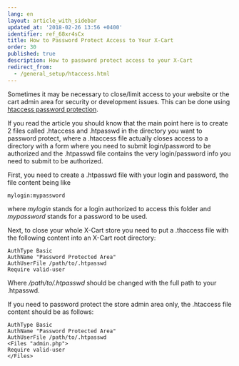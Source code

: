 ```yaml
---
lang: en
layout: article_with_sidebar
updated_at: '2018-02-26 13:56 +0400'
identifier: ref_68xr4sCx
title: How to Password Protect Access to Your X-Cart
order: 30
published: true
description: How to password protect access to your X-Cart
redirect_from:
  - /general_setup/htaccess.html
---
```

Sometimes it may be necessary to close/limit access to your website or the cart admin area for security or development issues. This can be done using [htaccess password protection](http://www.htaccesstools.com/articles/password-protection/).

If you read the article you should know that the main point here is to create 2 files called .htaccess and .htpasswd in the directory you want to password protect, where a .htaccess file actually closes access to a directory with a form where you need to submit login/password to be authorized and the .htpasswd file contains the very login/password info you need to submit to be authorized.  

First, you need to create a .htpasswd file with your login and password, the file content being like 

```
mylogin:mypassword
```

where _mylogin_ stands for a login authorized to access this folder and _mypassword_ stands for a password to be used.

Next, to close your whole X-Cart store you need to put a .thaccess file with the following content into an X-Cart root directory:

```
AuthType Basic
AuthName "Password Protected Area"
AuthUserFile /path/to/.htpasswd
Require valid-user
```

Where _/path/to/.htpasswd_ should be changed with the full path to your .htpasswd.

If you need to password protect the store admin area only, the .htaccess file content should be as follows:

```
AuthType Basic
AuthName "Password Protected Area"
AuthUserFile /path/to/.htpasswd
<Files "admin.php">
Require valid-user
</Files>
```
